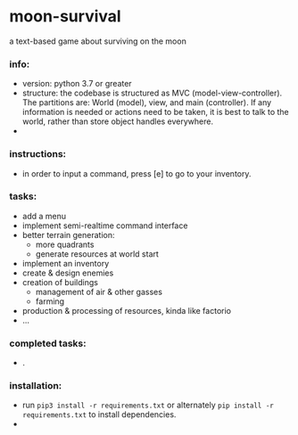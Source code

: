 # moon-survival
a text-based game about surviving on the moon

### info:
- version: python 3.7 or greater
- structure: the codebase is structured as MVC (model-view-controller). The partitions are: World (model), view, and main (controller). If any information is needed or actions need to be taken, it is best to talk to the world, rather than store object handles everywhere.
-

### instructions:
- in order to input a command, press \[e\] to go to your inventory.

### tasks:
- add a menu
- implement semi-realtime command interface
- better terrain generation:
  - more quadrants
  - generate resources at world start
- implement an inventory
- create & design enemies 
- creation of buildings
  - management of air & other gasses
  - farming
- production & processing of resources, kinda like factorio
- ...

### completed tasks:
- .

### installation:
- run `pip3 install -r requirements.txt` or alternately `pip install -r requirements.txt` to install dependencies.
- 
